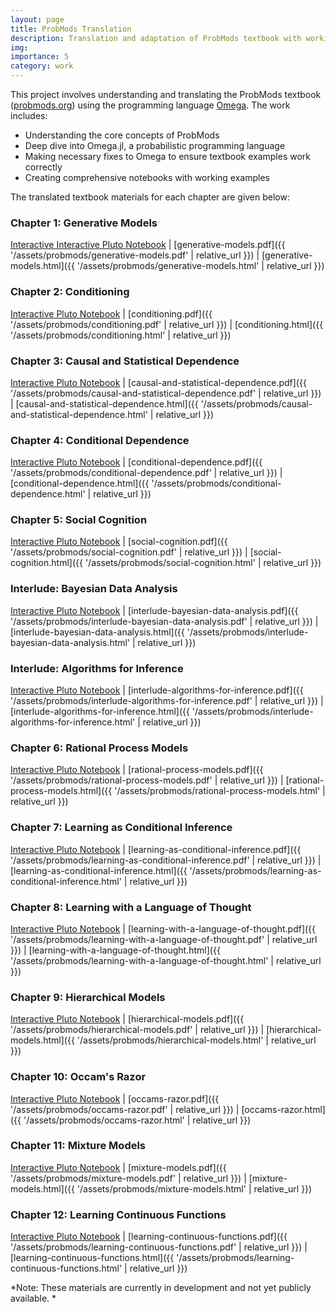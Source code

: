 ```yaml
---
layout: page
title: ProbMods Translation
description: Translation and adaptation of ProbMods textbook with working examples in Omega
img:
importance: 5
category: work
---
```


This project involves understanding and translating the ProbMods textbook ([probmods.org](probmods.org)) using the programming language [Omega](https://github.com/zenna/Omega.jl). The work includes:

- Understanding the core concepts of ProbMods
- Deep dive into Omega.jl, a probabilistic programming language
- Making necessary fixes to Omega to ensure textbook examples work correctly
- Creating comprehensive notebooks with working examples

The translated textbook materials for each chapter are given below:

### Chapter 1: Generative Models
[Interactive Interactive Pluto Notebook](https://pluto.land/n/zlwvqg1g) | [generative-models.pdf]({{ '/assets/probmods/generative-models.pdf' | relative_url }}) | [generative-models.html]({{ '/assets/probmods/generative-models.html' | relative_url }})

### Chapter 2: Conditioning
[Interactive Pluto Notebook](https://pluto.land/n/jpzr5wiu) | [conditioning.pdf]({{ '/assets/probmods/conditioning.pdf' | relative_url }}) | [conditioning.html]({{ '/assets/probmods/conditioning.html' | relative_url }})

### Chapter 3: Causal and Statistical Dependence
[Interactive Pluto Notebook](https://pluto.land/n/qpzxv36x) | [causal-and-statistical-dependence.pdf]({{ '/assets/probmods/causal-and-statistical-dependence.pdf' | relative_url }}) | [causal-and-statistical-dependence.html]({{ '/assets/probmods/causal-and-statistical-dependence.html' | relative_url }})

### Chapter 4: Conditional Dependence
[Interactive Pluto Notebook](https://pluto.land/n/fxx9tgtg) | [conditional-dependence.pdf]({{ '/assets/probmods/conditional-dependence.pdf' | relative_url }}) | [conditional-dependence.html]({{ '/assets/probmods/conditional-dependence.html' | relative_url }})

### Chapter 5: Social Cognition
[Interactive Pluto Notebook](https://pluto.land/n/vkvcr31v) | [social-cognition.pdf]({{ '/assets/probmods/social-cognition.pdf' | relative_url }}) | [social-cognition.html]({{ '/assets/probmods/social-cognition.html' | relative_url }})

### Interlude: Bayesian Data Analysis
 [Interactive Pluto Notebook](https://pluto.land/n/mitl6fmn) | [interlude-bayesian-data-analysis.pdf]({{ '/assets/probmods/interlude-bayesian-data-analysis.pdf' | relative_url }}) | [interlude-bayesian-data-analysis.html]({{ '/assets/probmods/interlude-bayesian-data-analysis.html' | relative_url }})

### Interlude: Algorithms for Inference
 [Interactive Pluto Notebook](https://pluto.land/n/wd641t8z) | [interlude-algorithms-for-inference.pdf]({{ '/assets/probmods/interlude-algorithms-for-inference.pdf' | relative_url }}) | [interlude-algorithms-for-inference.html]({{ '/assets/probmods/interlude-algorithms-for-inference.html' | relative_url }})

### Chapter 6: Rational Process Models
 [Interactive Pluto Notebook](https://pluto.land/n/8pyyk1gz) | [rational-process-models.pdf]({{ '/assets/probmods/rational-process-models.pdf' | relative_url }}) | [rational-process-models.html]({{ '/assets/probmods/rational-process-models.html' | relative_url }})

### Chapter 7: Learning as Conditional Inference
 [Interactive Pluto Notebook](https://pluto.land/n/1nr1tmd6) | [learning-as-conditional-inference.pdf]({{ '/assets/probmods/learning-as-conditional-inference.pdf' | relative_url }}) | [learning-as-conditional-inference.html]({{ '/assets/probmods/learning-as-conditional-inference.html' | relative_url }})

### Chapter 8: Learning with a Language of Thought
 [Interactive Pluto Notebook](https://pluto.land/n/gj44st4w) | [learning-with-a-language-of-thought.pdf]({{ '/assets/probmods/learning-with-a-language-of-thought.pdf' | relative_url }}) | [learning-with-a-language-of-thought.html]({{ '/assets/probmods/learning-with-a-language-of-thought.html' | relative_url }})

### Chapter 9: Hierarchical Models
 [Interactive Pluto Notebook](https://pluto.land/n/rrumvpv3) | [hierarchical-models.pdf]({{ '/assets/probmods/hierarchical-models.pdf' | relative_url }}) | [hierarchical-models.html]({{ '/assets/probmods/hierarchical-models.html' | relative_url }})

### Chapter 10: Occam's Razor
 [Interactive Pluto Notebook](https://pluto.land/n/y4bs98ml) | [occams-razor.pdf]({{ '/assets/probmods/occams-razor.pdf' | relative_url }}) | [occams-razor.html]({{ '/assets/probmods/occams-razor.html' | relative_url }})

### Chapter 11: Mixture Models
 [Interactive Pluto Notebook](http://pluto.land/n/gb8pphc2) | [mixture-models.pdf]({{ '/assets/probmods/mixture-models.pdf' | relative_url }}) | [mixture-models.html]({{ '/assets/probmods/mixture-models.html' | relative_url }})

### Chapter 12: Learning Continuous Functions
 [Interactive Pluto Notebook](https://pluto.land/n/pndxlpxl) | [learning-continuous-functions.pdf]({{ '/assets/probmods/learning-continuous-functions.pdf' | relative_url }}) | [learning-continuous-functions.html]({{ '/assets/probmods/learning-continuous-functions.html' | relative_url }})

*Note: These materials are currently in development and not yet publicly available. *

